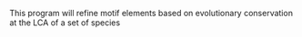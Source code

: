This program will refine motif elements based on evolutionary conservation at the LCA of a set of species
